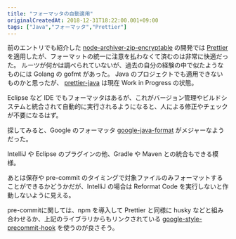 ```yaml
---
title: "フォーマッタの自動適用"
originalCreatedAt: 2018-12-31T18:22:00.001+09:00
tags: ["Java","フォーマッタ","Prettier"]
---
```

前のエントリでも紹介した [node-archiver-zip-encryptable](https://github.com/ksoichiro/node-archiver-zip-encryptable) の開発では [Prettier](https://prettier.io) を適用したが、フォーマットの統一に注意を払わなくて済むのは非常に快適だった。
ルーツが何かは調べられていないが、過去の自分の経験の中で似たようなものには Golang の gofmt があった。
Java のプロジェクトでも適用できないものかと思ったが、 [prettier-java](https://github.com/jhipster/prettier-java) は現在 Work in Progress の状態。
<!--more-->
Eclipse など IDE でもフォーマッタはあるが、これがバージョン管理やビルドシステムと統合されて自動的に実行されるようになると、人による修正やチェックが不要になるはず。

探してみると、Google のフォーマッタ [google-java-format](https://github.com/google/google-java-format/blob/master/README.md) がメジャーなようだった。

IntelliJ や Eclipse のプラグインの他、Gradle や Maven との統合もできる模様。

あとは保存や pre-commit のタイミングで対象ファイルのみフォーマットすることができるかどうかだが、IntelliJ の場合は Reformat Code を実行しないと作動しないように見える。

pre-commitに関しては、npm を導入して Prettier と同様に husky などと組み合わせるか、上記のライブラリからもリンクされている [google-style-precommit-hook](https://github.com/maltzj/google-style-precommit-hook) を使うのが良さそう。
